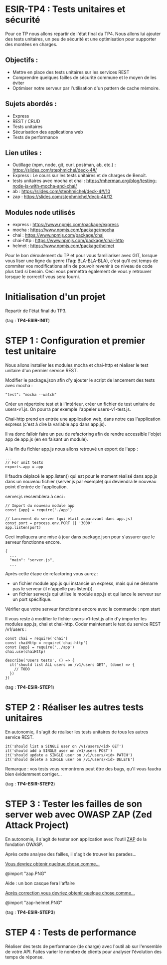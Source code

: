 # ESIR-TP4 : Tests unitaires et sécurité

Pour ce TP nous allons repartir de l'état final du TP4.
Nous allons lui ajouter des tests unitaires, un peu de sécurité et une optimisation pour supporter des montées en charges.

## Objectifs :

- Mettre en place des tests unitaires sur les services REST
- Comprendre quelques failles de sécurité commune et le moyen de les éviter
- Optimiser notre serveur par l'utilisation d'un pattern de cache mémoire.

## Sujets abordés :

- Express
- REST / CRUD
- Tests unitaires
- Sécurisation des applications web
- Tests de performance

## Lien utiles :

- Outillage (npm, node, git, curl, postman, ab, etc.) : https://slides.com/stephmichel/deck-4#/
- Express : Le cours sur les tests unitaires et de charges de Benoît.
- tests unitaires avec mocha et chai : https://mherman.org/blog/testing-node-js-with-mocha-and-chai/
- ab : https://slides.com/stephmichel/deck-4#/10
- zap : https://slides.com/stephmichel/deck-4#/12

## Modules node utilisés

- express : https://www.npmjs.com/package/express
- mocha : https://www.npmjs.com/package/mocha
- chai : https://www.npmjs.com/package/chai
- chai-http : https://www.npmjs.com/package/chai-http
- helmet : https://www.npmjs.com/package/helmet

Pour le bon déroulement du TP et pour vous familiariser avec GIT, lorsque vous liser une ligne du genre (Tag: BLA-BLA-BLA),
c'est qu'il est temps de commiter vos modifications afin de pouvoir revenir à ce niveau de code plus tard si besoin.
Ceci vous permettra également de vous y retrouver lorsque le correctif vous sera fourni.

# Initialisation d'un projet

Repartir de l'état final du TP3.

(tag : **TP4-ESIR-INIT**)

# STEP 1 : Configuration et premier test unitaire

Nous allons installer les modules mocha et chai-http et réaliser le test unitaire d'un permier service REST.

Modifier le package.json afin d'y ajouter le script de lancement des tests avec mocha :

    "test": "mocha --watch"

Créer un répertoire test et à l'intérieur, créer un fichier de test unitaire de users-v1.js. On pourra par exemple l'appeler users-v1-test.js.

Chai-http prend en entrée une application web, dans notre cas l'application express (c'est à dire la variable app dans app.js).

Il va donc falloir faire un peu de refactoring afin de rendre accessible l'objet app de app.js (en en faisant un module).

A la fin du fichier app.js nous allons retrouvé un export de l'app :

    ...
    // For unit tests
    exports.app = app

Il faudra déplacé le app.listen() qui est pour le moment réalisé dans app.js dans un nouveau fichier (server.js par exemple) qui deviendra le nouveau point d'entrée de l'application.

server.js ressemblera à ceci :

    // Import du nouveau module app
    const {app} = require('./app')

    // Lancement du server (qui était auparavant dans app.js)
    const port = process.env.PORT || '3000'
    app.listen(port)

Ceci impliquera une mise à jour dans package.json pour s'assurer que le serveur fonctionne encore.

    {
      ...
      "main": "server.js",
      ...

Après cette étape de refactoring vous aurez :

- un fichier module app.js qui instancie un express, mais qui ne démarre pas le serveur (il n'appelle pas listen()).
- un fichier server.js qui utilise le module app.js et qui lance le serveur sur un port spécifique.

Vérifier que votre serveur fonctionne encore avec la commande : npm start

Il vous reste à modifier le fichier users-v1-test.js afin d'y importer les modules app.js, chai et chai-http.
Coder maintenant le test du service REST /v1/users :

    const chai = require('chai')
    const chaiHttp = require('chai-http')
    const {app} = require('../app')
    chai.use(chaiHttp)

    describe('Users tests', () => {
      it('should list ALL users on /v1/users GET', (done) => {
        // TODO
      })
    })

(tag : **TP4-ESIR-STEP1**)

# STEP 2 : Réaliser les autres tests unitaires

En autonomie, il s'agit de réaliser les tests unitaires de tous les autres service REST.

    it('should list a SINGLE user on /v1/users/<id> GET')
    it('should add a SINGLE user on /v1/users POST')
    it('should update a SINGLE user on /v1/users/<id> PATCH')
    it('should delete a SINGLE user on /v1/users/<id> DELETE')

Remarque : vos tests vous remontrons peut être des bugs, qu'il vous faudra bien évidemment corriger...

(tag : **TP4-ESIR-STEP2**)

# STEP 3 : Tester les failles de son server web avec OWASP ZAP (Zed Attack Project)

En autonomie, il s'agit de tester son application avec l'outil [ZAP](https://slides.com/stephmichel/deck-4#/12) de la fondation OWASP.

Après cette analyse des failles, il s'agit de trouver les parades...

[Vous devriez obtenir quelque chose comme...](zap.PNG)

@import "zap.PNG"

Aide : un bon casque fera l'affaire

[Après correction vous devriez obtenir quelque chose comme...](zap-helmet.PNG)

@import "zap-helmet.PNG"

(tag : **TP4-ESIR-STEP3**)

# STEP 4 : Tests de performance

Réaliser des tests de performance (de charge) avec l'outil ab sur l'ensemble de votre API. Faites varier le nombre de clients pour analyser l'évolution des temps de réponse.
